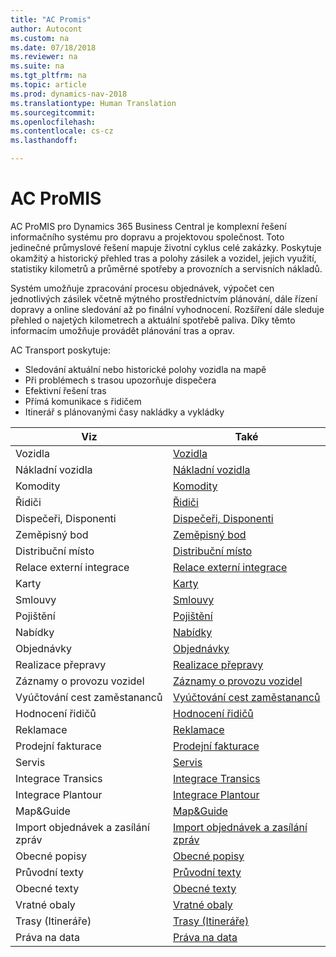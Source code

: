 ```yaml
---
title: "AC Promis"
author: Autocont
ms.custom: na
ms.date: 07/18/2018
ms.reviewer: na
ms.suite: na
ms.tgt_pltfrm: na
ms.topic: article
ms.prod: dynamics-nav-2018
ms.translationtype: Human Translation
ms.sourcegitcommit: 
ms.openlocfilehash: 
ms.contentlocale: cs-cz
ms.lasthandoff: 

---
```



# <a name="AC-PM-Promis"></a>AC ProMIS

AC ProMIS pro Dynamics 365 Business Central je komplexní řešení informačního systému pro dopravu a projektovou společnost. Toto jedinečné průmyslové řešení mapuje životní cyklus celé zakázky. Poskytuje okamžitý a historický přehled tras a polohy zásilek a vozidel, jejich využití, statistiky kilometrů a průměrné spotřeby a provozních a servisních nákladů.

Systém umožňuje zpracování procesu objednávek, výpočet cen jednotlivých zásilek včetně mýtného prostřednictvím plánování, dále řízení dopravy a online sledování až po finální vyhodnocení. Rozšíření dále sleduje přehled o najetých kilometrech a aktuální spotřebě paliva. Díky těmto informacím umožňuje provádět plánování tras a oprav.

AC Transport poskytuje:

- Sledování aktuální nebo historické polohy vozidla na mapě
- Při problémech s trasou upozorňuje dispečera
- Efektivní řešení tras
- Přímá komunikace s řidičem
- Itinerář s plánovanými časy nakládky a vykládky

| Viz                                | Také                                                       |
|------------------------------------|------------------------------------------------------------|
| Vozidla                            | [Vozidla](ac-pm-vehicles.md)                               |
| Nákladní vozidla                   | [Nákladní vozidla](ac-pm-trucks.md)                        |
| Komodity                           | [Komodity](ac-pm-commodities.md)                           |
| Řidiči                             | [Řidiči](ac-pm-drivers.md)                                 |
| Dispečeři, Disponenti              | [Dispečeři, Disponenti](ac-pm-dispatcher.md)               |
| Zeměpisný bod                      | [Zeměpisný bod](ac-pm-geographic-point.md)                 |
| Distribuční místo                  | [Distribuční místo](ac-pm-distribution-place.md)           |
| Relace externí integrace           | [Relace externí integrace](ac-pm-external-integration.md)  |
| Karty                              | [Karty](ac-pm-cards.md)                                    |
| Smlouvy                            | [Smlouvy](ac-pm-contracts.md)                              |
| Pojištění                          | [Pojištění](ac-pm-insurance.md)                            |
| Nabídky                            | [Nabídky](ac-pm-shipment-quote.md)                         |
| Objednávky                         | [Objednávky](ac-pm-shipment-invoice.md)                    |
| Realizace přepravy                 | [Realizace přepravy](ac-pm-transportation.md)              |
| Záznamy o provozu vozidel          | [Záznamy o provozu vozidel](ac-pm-traffic-records.md)      |
| Vyúčtování cest zaměstananců       | [Vyúčtování cest zaměstananců](ac-pm-journey-statement.md) |
| Hodnocení řidičů                   | [Hodnocení řidičů](ac-pm-driver-rating.md)                 |
| Reklamace                          | [Reklamace](ac-pm-claim.md)                                |
| Prodejní fakturace                 | [Prodejní fakturace](ac-pm-sales-invoicing.md)             |
| Servis                             | [Servis](ac-pm-service.md)                                 |
| Integrace Transics                 | [Integrace Transics](ac-pm-transics.md)                    |
| Integrace Plantour                 | [Integrace Plantour](ac-pm-plantour.md)                    |
| Map&Guide                          | [Map&Guide](ac-pm-mg.md)                                   |
| Import objednávek a zasílání zpráv | [Import objednávek a zasílání zpráv](ac-pm-lds-request.md) |
| Obecné popisy                      | [Obecné popisy](ac-pm-general-description.md)              |
| Průvodní texty                     | [Průvodní texty ](ac-pm-accessory-text.md)                |
| Obecné texty                       | [Obecné texty](ac-pm-general-texts.md)                     |
| Vratné obaly                       | [Vratné obaly](ac-pm-returnable-packaging.md)              |
| Trasy (Itineráře)                  | [Trasy (Itineráře)](ac-pm-routing-itinerary.md)            |
| Práva na data                      | [Práva na data](ac-pm-data-rights.md)                      |
